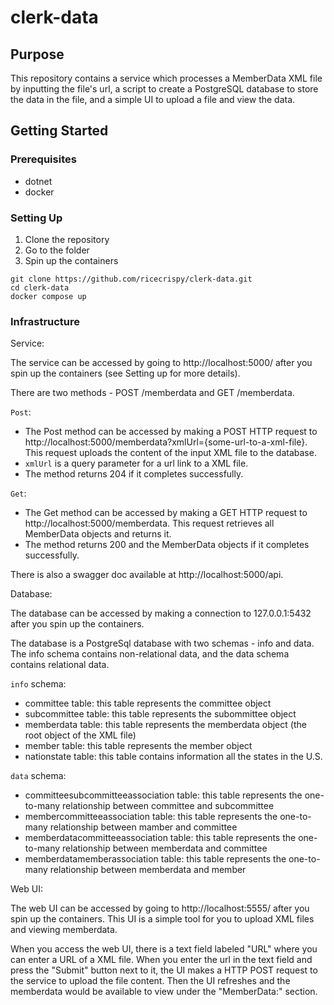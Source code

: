 # clerk-data

## Purpose
This repository contains a service which processes a MemberData XML file by inputting the file's url, a script to create a PostgreSQL database to store the data in the file, and a simple UI to upload a file and view the data.

## Getting Started

### Prerequisites

- dotnet
- docker

### Setting Up

1. Clone the repository
2. Go to the folder
3. Spin up the containers
```
git clone https://github.com/ricecrispy/clerk-data.git
cd clerk-data
docker compose up
```

### Infrastructure

Service:

The service can be accessed by going to http://localhost:5000/ after you spin up the containers (see Setting up for more details).

There are two methods - POST /memberdata and GET /memberdata.

`Post`:
- The Post method can be accessed by making a POST HTTP request to http://localhost:5000/memberdata?xmlUrl={some-url-to-a-xml-file}. This request uploads the content of the input XML file to the database.
- `xmlUrl` is a query parameter for a url link to a XML file.
- The method returns 204 if it completes successfully.

`Get`:
- The Get method can be accessed by making a GET HTTP request to http://localhost:5000/memberdata. This request retrieves all MemberData objects and returns it.
- The method returns 200 and the MemberData objects if it completes successfully.

There is also a swagger doc available at http://localhost:5000/api.

Database:

The database can be accessed by making a connection to 127.0.0.1:5432 after you spin up the containers.

The database is a PostgreSql database with two schemas - info and data. The info schema contains non-relational data, and the data schema contains relational data.

`info` schema:
- committee table: this table represents the committee object
- subcommittee table: this table represents the subommittee object
- memberdata table: this table represents the memberdata object (the root object of the XML file)
- member table: this table represents the member object
- nationstate table: this table contains information all the states in the U.S.

`data` schema:
- committeesubcommitteeassociation table: this table represents the one-to-many relationship between committee and subcommittee
- membercommitteeassociation table: this table represents the one-to-many relationship between mamber and committee
- memberdatacommitteeassociation table: this table represents the one-to-many relationship between memberdata and committee
- memberdatamemberassociation table: this table represents the one-to-many relationship between memberdata and member

Web UI:

The web UI can be accessed by going to http://localhost:5555/ after you spin up the containers. This UI is a simple tool for you to upload XML files and viewing memberdata.

When you access the web UI, there is a text field labeled "URL" where you can enter a URL of a XML file. When you enter the url in the text field and press the "Submit" button next to it, the UI makes a HTTP POST request to the service to upload the file content. Then the UI refreshes and the memberdata would be available to view under the "MemberData:" section.
